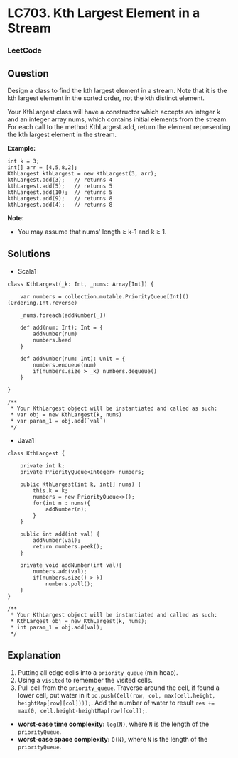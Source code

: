 # LC703. Kth Largest Element in a Stream

### LeetCode

## Question

Design a class to find the kth largest element in a stream. Note that it is the kth largest element in the sorted order, not the kth distinct element.

Your KthLargest class will have a constructor which accepts an integer k and an integer array nums, which contains initial elements from the stream. For each call to the method KthLargest.add, return the element representing the kth largest element in the stream.

**Example:**
```
int k = 3;
int[] arr = [4,5,8,2];
KthLargest kthLargest = new KthLargest(3, arr);
kthLargest.add(3);   // returns 4
kthLargest.add(5);   // returns 5
kthLargest.add(10);  // returns 5
kthLargest.add(9);   // returns 8
kthLargest.add(4);   // returns 8
```

**Note:**

* You may assume that nums' length ≥ k-1 and k ≥ 1.

## Solutions

* Scala1
```
class KthLargest(_k: Int, _nums: Array[Int]) {

    var numbers = collection.mutable.PriorityQueue[Int]()(Ordering.Int.reverse)
    
    _nums.foreach(addNumber(_))
    
    def add(num: Int): Int = {
        addNumber(num)
        numbers.head
    }
    
    def addNumber(num: Int): Unit = {
        numbers.enqueue(num)
        if(numbers.size > _k) numbers.dequeue()
    }

}

/**
 * Your KthLargest object will be instantiated and called as such:
 * var obj = new KthLargest(k, nums)
 * var param_1 = obj.add(`val`)
 */
```

* Java1
```
class KthLargest {

    private int k;
    private PriorityQueue<Integer> numbers;
    
    public KthLargest(int k, int[] nums) {
        this.k = k;
        numbers = new PriorityQueue<>();
        for(int n : nums){
            addNumber(n);
        }
    }
    
    public int add(int val) {
        addNumber(val);
        return numbers.peek();
    }
    
    private void addNumber(int val){
        numbers.add(val);
        if(numbers.size() > k)
            numbers.poll();
    }
}

/**
 * Your KthLargest object will be instantiated and called as such:
 * KthLargest obj = new KthLargest(k, nums);
 * int param_1 = obj.add(val);
 */
```

## Explanation

1. Putting all edge cells into a `priority_queue` (min heap).
2. Using a `visited` to remember the visited cells.
3. Pull cell from the `priority_queue`. Traverse around the cell, if found a lower cell, put water in it `pq.push(Cell(row, col, max(cell.height, heightMap[row][col])));`. Add the number of water to result `res += max(0, cell.height-heightMap[row][col]);`.

* **worst-case time complexity:** `log(N)`, where `N` is the length of the `priorityQueue`.
* **worst-case space complexity:** `O(N)`, where `N` is the length of the `priorityQueue`.

